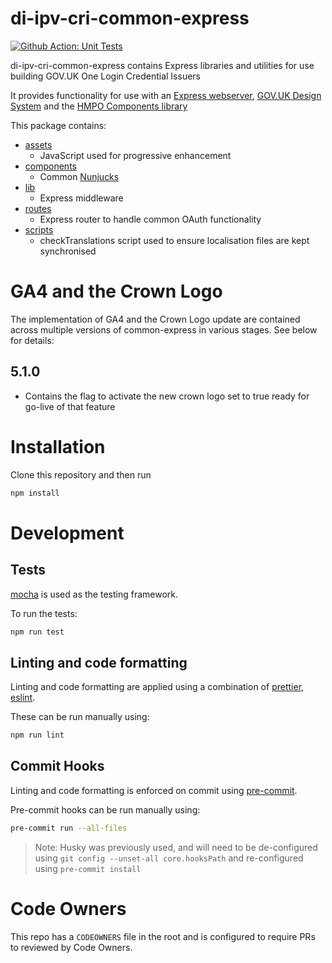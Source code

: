 # di-ipv-cri-common-express

[![Github Action: Unit Tests](https://github.com/alphagov/di-ipv-cri-common-express/actions/workflows/checks.yml/badge.svg)](https://github.com/alphagov/di-ipv-cri-common-express/actions/workflows/checks.yml?query=branch%3Amain)

di-ipv-cri-common-express contains Express libraries and utilities for use building GOV.UK One Login Credential Issuers

It provides functionality for use with an [Express webserver](https://expressjs.com/), [GOV.UK Design System](https://design-system.service.gov.uk/) and the [HMPO Components library](https://github.com/HMPO/hmpo-components)

This package contains:

- [assets](./src/assets)
  - JavaScript used for progressive enhancement
- [components](./src/components)
  - Common [Nunjucks](https://mozilla.github.io/nunjucks/)
- [lib](./src/lib)
  - Express middleware
- [routes](./src/routes)
  - Express router to handle common OAuth functionality
- [scripts](./scripts)
  - checkTranslations script used to ensure localisation files are kept synchronised

# GA4 and the Crown Logo

The implementation of GA4 and the Crown Logo update are contained across multiple versions of common-express in various stages. See below for details:

## 5.1.0

- Contains the flag to activate the new crown logo set to true ready for go-live of that feature

# Installation

Clone this repository and then run

```bash
npm install
```

# Development

## Tests

[mocha](https://mochajs.org/) is used as the testing framework.

To run the tests:

```bash
npm run test
```

## Linting and code formatting

Linting and code formatting are applied using a combination of [prettier](https://prettier.io/), [eslint](https://eslint.org/).

These can be run manually using:

```bash
npm run lint
```

## Commit Hooks

Linting and code formatting is enforced on commit using [pre-commit](https://pre-commit.com/).

Pre-commit hooks can be run manually using:

```bash
pre-commit run --all-files
```

> Note: Husky was previously used, and will need to be de-configured using
> `git config --unset-all core.hooksPath` and re-configured using `pre-commit install`

# Code Owners

This repo has a `CODEOWNERS` file in the root and is configured to require PRs to reviewed by Code Owners.
